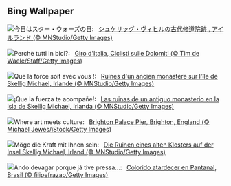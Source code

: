 ## Bing Wallpaper
![](https://www.bing.com/th?id=OHR.JediMonastery_JA-JP7788266024_UHD.jpg&w=1000)今日はスター・ウォーズの日:&nbsp;&ensp;[シュケリッグ・ヴィヒルの古代修道院跡 , アイルランド (© MNStudio/Getty Images)](https://www.bing.com/th?id=OHR.JediMonastery_JA-JP7788266024_UHD.jpg)
<br><br/>
![](https://www.bing.com/th?id=OHR.GirodItalia2024_IT-IT9407204320_UHD.jpg&w=1000)Perchè tutti in bici?:&nbsp;&ensp;[Giro d'Italia, Ciclisti sulle Dolomiti (© Tim de Waele/Staff/Getty Images)](https://www.bing.com/th?id=OHR.GirodItalia2024_IT-IT9407204320_UHD.jpg)
<br><br/>
![](https://www.bing.com/th?id=OHR.JediMonastery_FR-FR5584493492_UHD.jpg&w=1000)Que la force soit avec vous !:&nbsp;&ensp;[Ruines d'un ancien monastère sur l'île de Skellig Michael, Irlande (© MNStudio/Getty Images)](https://www.bing.com/th?id=OHR.JediMonastery_FR-FR5584493492_UHD.jpg)
<br><br/>
![](https://www.bing.com/th?id=OHR.JediMonastery_ES-ES3031274198_UHD.jpg&w=1000)¡Que la fuerza te acompañe!:&nbsp;&ensp;[Las ruinas de un antiguo monasterio en la isla de Skellig Michael, Irlanda (© MNStudio/Getty Images)](https://www.bing.com/th?id=OHR.JediMonastery_ES-ES3031274198_UHD.jpg)
<br><br/>
![](https://www.bing.com/th?id=OHR.BrightonPierFestival_EN-GB6742125656_UHD.jpg&w=1000)Where art meets culture:&nbsp;&ensp;[Brighton Palace Pier, Brighton, England (© Michael Jewes/iStock/Getty Images)](https://www.bing.com/th?id=OHR.BrightonPierFestival_EN-GB6742125656_UHD.jpg)
<br><br/>
![](https://www.bing.com/th?id=OHR.JediMonastery_DE-DE1926121276_UHD.jpg&w=1000)Möge die Kraft mit Ihnen sein:&nbsp;&ensp;[Die Ruinen eines alten Klosters auf der Insel Skellig Michael, Irland (© MNStudio/Getty Images)](https://www.bing.com/th?id=OHR.JediMonastery_DE-DE1926121276_UHD.jpg)
<br><br/>
![](https://www.bing.com/th?id=OHR.DiadoSertanejo_PT-BR9682293877_UHD.jpg&w=1000)Ando devagar porque já tive pressa...:&nbsp;&ensp;[Colorido atardecer en Pantanal, Brasil (© filipefrazao/Getty Images)](https://www.bing.com/th?id=OHR.DiadoSertanejo_PT-BR9682293877_UHD.jpg)
<br><br/>
